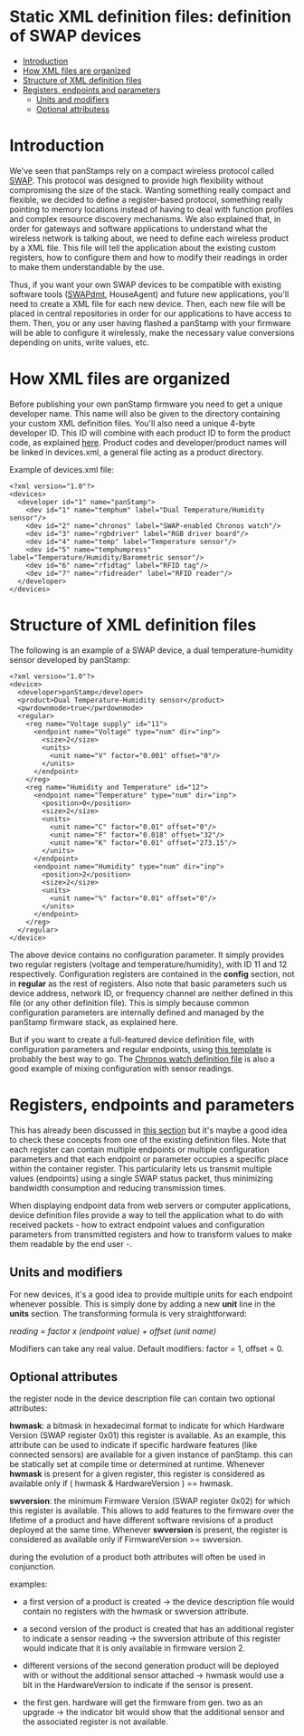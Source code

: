 # Static XML definition files: definition of SWAP devices #

  * [Introduction](devicexml#Introduction.md)
  * [How XML files are organized](devicexml#How_XML_files_are_organized.md)
  * [Structure of XML definition files](devicexml#Structure_of_XML_definition_files.md)
  * [Registers, endpoints and parameters](devicexml#Registers,_endpoints_and_parameters.md)
    * [Units and modifiers](devicexml#Units_and_modifiers.md)
    * [Optional attributess](devicexml#Optional_attributes.md)

# Introduction #

We've seen that panStamps rely on a compact wireless protocol called [SWAP](SWAP.md). This protocol was designed to provide high flexibility without compromising the size of the stack. Wanting something really compact and flexible, we decided to define a register-based protocol, something really pointing to memory locations instead of having to deal with function profiles and complex resource discovery mechanisms. We also explained that, in order for gateways and software applications to understand what the wireless network is talking about, we need to define each wireless product by a XML file. This file will tell the application about the existing custom registers, how to configure them and how to modify their readings in order to make them understandable by the use.

Thus, if you want your own SWAP devices to be compatible with existing software tools ([SWAPdmt](SWAPdmt.md), HouseAgent) and future new applications, you'll need to create a XML file for each new device. Then, each new file will be placed in central repositories in order for our applications to have access to them. Then, you or any user having flashed a panStamp with your firmware will be able to configure it wirelessly, make the necessary value conversions depending on units, write values, etc.

# How XML files are organized #

Before publishing your own panStamp firmware you need to get a unique developer name. This name will also be given to the directory containing your custom XML definition files. You'll also need a unique 4-byte developer ID. This ID will combine with each product ID to form the product code, as explained [here](SWAPregisters#Product_code.md). Product codes and developer/product names will be linked in devices.xml, a general file acting as a product directory.

Example of devices.xml file:

```
<?xml version="1.0"?>
<devices>
  <developer id="1" name="panStamp">
    <dev id="1" name="temphum" label="Dual Temperature/Humidity sensor"/>
    <dev id="2" name="chronos" label="SWAP-enabled Chronos watch"/>
    <dev id="3" name="rgbdriver" label="RGB driver board"/>
    <dev id="4" name="temp" label="Temperature sensor"/>
    <dev id="5" name="temphumpress" label="Temperature/Humidity/Barometric sensor"/>
    <dev id="6" name="rfidtag" label="RFID tag"/>
    <dev id="7" name="rfidreader" label="RFID reader"/>
  </developer>
</devices>
```

# Structure of XML definition files #

The following is an example of a SWAP device, a dual temperature-humidity sensor developed by panStamp:

```
<?xml version="1.0"?>
<device>
  <developer>panStamp</developer>
  <product>Dual Temperature-Humidity sensor</product>
  <pwrdownmode>true</pwrdownmode>
  <regular>
    <reg name="Voltage supply" id="11">
      <endpoint name="Voltage" type="num" dir="inp">
        <size>2</size>
        <units>
          <unit name="V" factor="0.001" offset="0"/>
        </units>
      </endpoint>
    </reg>
    <reg name="Humidity and Temperature" id="12">
      <endpoint name="Temperature" type="num" dir="inp">
        <position>0</position>
        <size>2</size>
        <units>
          <unit name="C" factor="0.01" offset="0"/>
          <unit name="F" factor="0.018" offset="32"/>
          <unit name="K" factor="0.01" offset="273.15"/>
        </units>
      </endpoint>
      <endpoint name="Humidity" type="num" dir="inp">
        <position>2</position>
        <size>2</size>
        <units>
          <unit name="%" factor="0.01" offset="0"/>
        </units>
      </endpoint>
    </reg>
  </regular>
</device>
```

The above device contains no configuration parameter. It simply provides two regular registers (voltage and temperature/humidity), with ID 11 and 12 respectively. Configuration registers are contained in the **config** section, not in **regular** as the rest of registers. Also note that basic parameters such us device address, network ID, or frequency channel are neither defined in this file (or any other definition file). This is simply because common configuration parameters are internally defined and managed by the panStamp firmware stack, as explained here.

But if you want to create a full-featured device definition file, with configuration parameters and regular endpoints, using [this template](http://panstamp.googlecode.com/svn/trunk/devices/template.xml) is probably the best way to go. The [Chronos watch definition file](http://panstamp.googlecode.com/svn/trunk/devices/panStamp/chronos.xml) is also a good example of mixing configuration with sensor readings.

# Registers, endpoints and parameters #

This has already been discussed in [this section](SWAP#Registers_and_values.md) but it's maybe a good idea to check these concepts from one of the existing definition files. Note that each register can contain multiple endpoints or multiple configuration parameters and that each endpoint or parameter occupies a specific place within the container register. This particularity lets us transmit multiple values (endpoints) using a single SWAP status packet, thus minimizing bandwidth consumption and reducing transmission times.

When displaying endpoint data from web servers or computer applications, device definition files provide a way to tell the application what to do with received packets - how to extract endpoint values and configuration parameters from transmitted registers and how to transform values to make them readable by the end user -.

## Units and modifiers ##

For new devices, it's a good idea to provide multiple units for each endpoint whenever possible. This is simply done by adding a new **unit** line in the **units** section. The transforming formula is very straightforward:

_reading = factor x (endpoint value) + offset (unit name)_

Modifiers can take any real value. Default modifiers: factor = 1, offset = 0.

## Optional attributes ##

the register node in the device description file can contain two optional attributes:

**hwmask**: a bitmask in hexadecimal format to indicate for which Hardware Version (SWAP register 0x01) this register is available. As an example, this attribute can be used to indicate if specific hardware features (like connected sensors) are available for a given instance
of panStamp. this can be statically set at compile time or determined at runtime. Whenever **hwmask** is present for a given register, this register is considered as available only if ( hwmask & HardwareVersion ) == hwmask.

**swversion**: the minimum Firmware Version (SWAP register 0x02) for which this register is available. This allows to add features to the firmware over the lifetime of a product and have different software revisions
of a product deployed at the same time. Whenever **swversion** is present, the register is considered as available only if FirmwareVersion >= swversion.

during the evolution of a product both attributes will often be used in conjunction.

examples:

- a first version of a product is created
-> the device description file would contain no registers with the hwmask or swversion attribute.

- a second version of the product is created that has an additional register to indicate a sensor reading
-> the swversion attribute of this register would indicate that it is only available in firmware version 2.

- different versions of the second generation product will be deployed with or without the additional sensor attached
-> hwmask would use a bit in the HardwareVersion to indicate if the sensor is present.

- the first gen. hardware will get the firmware from gen. two as an upgrade
-> the indicator bit would show that the additional sensor and the associated register is not available.